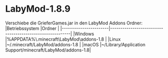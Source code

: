 # LabyMod-1.8.9


Verschiebe die GrieferGames.jar in den LabyMod Addons Ordner:
|Betriebssystem         |Ordner                                                    |
|-----------------------|----------------------------------------------------------|
|Windows                |%APPDATA%\\.minecraft\\LabyMod\\addons-1.8                |
|Linux                  |~/.minecraft/LabyMod/addons-1.8                           |
|macOS                  |~/Library/Application Support/minecraft/LabyMod/addons-1.8|
